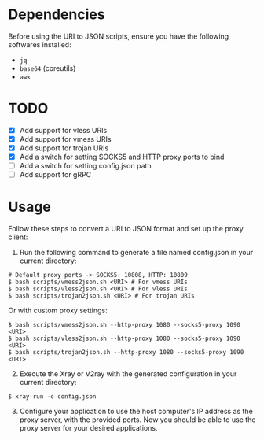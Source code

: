 # Dependencies
Before using the URI to JSON scripts, ensure you have the following softwares installed:
- `jq`
- `base64` (coreutils)
- `awk`

# TODO
- [x] Add support for vless URIs
- [x] Add support for vmess URIs
- [x] Add support for trojan URIs
- [x] Add a switch for setting SOCKS5 and HTTP proxy ports to bind
- [ ] Add a switch for setting config.json path
- [ ] Add support for gRPC

# Usage
Follow these steps to convert a URI to JSON format and set up the proxy client:
1. Run the following command to generate a file named config.json in your current directory:
```shell
# Default proxy ports -> SOCKS5: 10808, HTTP: 10809
$ bash scripts/vmess2json.sh <URI> # For vmess URIs
$ bash scripts/vless2json.sh <URI> # For vless URIs
$ bash scripts/trojan2json.sh <URI> # For trojan URIs
```
Or with custom proxy settings:
```shell
$ bash scripts/vmess2json.sh --http-proxy 1080 --socks5-proxy 1090 <URI>
$ bash scripts/vless2json.sh --http-proxy 1080 --socks5-proxy 1090 <URI>
$ bash scripts/trojan2json.sh --http-proxy 1080 --socks5-proxy 1090 <URI>
```
2. Execute the Xray or V2ray with the generated configuration in your current directory:
```shell
$ xray run -c config.json
```
3. Configure your application to use the host computer's IP address as the proxy server, with the provided ports.
Now you should be able to use the proxy server for your desired applications.
